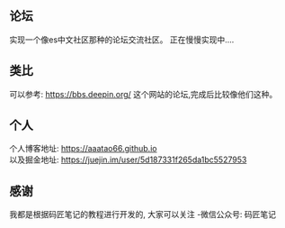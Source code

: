 ## 论坛
实现一个像es中文社区那种的论坛交流社区。
正在慢慢实现中....
## 类比
可以参考: https://bbs.deepin.org/ 这个网站的论坛,完成后比较像他们这种。
## 个人
个人博客地址: https://aaatao66.github.io <br>
以及掘金地址: https://juejin.im/user/5d187331f265da1bc5527953
## 感谢
我都是根据码匠笔记的教程进行开发的, 大家可以关注 -微信公众号: 码匠笔记